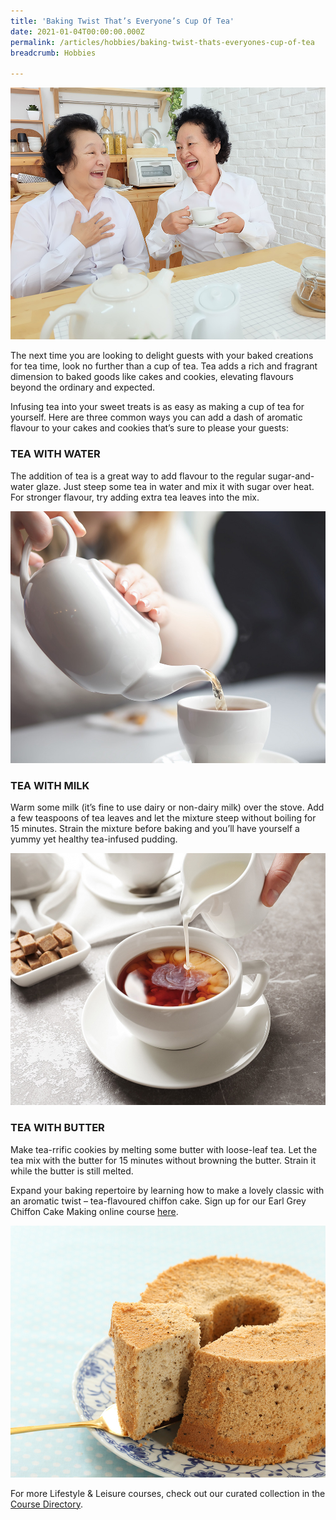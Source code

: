 ```yaml
---
title: 'Baking Twist That’s Everyone’s Cup Of Tea'
date: 2021-01-04T00:00:00.000Z
permalink: /articles/hobbies/baking-twist-thats-everyones-cup-of-tea
breadcrumb: Hobbies

---
```


![Baking Twist That’s Everyone’s Cup Of Tea](/images/content-articles/hobbies/baking-twist-thats-everyones-cup-of-tea-img1.jpg)

The next time you are looking to delight guests with your baked creations for tea time, look no further than a cup of tea. Tea adds a rich and fragrant dimension to baked goods like cakes and cookies, elevating flavours beyond the ordinary and expected.

Infusing tea into your sweet treats is as easy as making a cup of tea for yourself. Here are three common ways you can add a dash of aromatic flavour to your cakes and cookies that’s sure to please your guests:

### TEA WITH WATER

The addition of tea is a great way to add flavour to the regular sugar-and-water glaze. Just steep some tea in water and mix it with sugar over heat. For stronger flavour, try adding extra tea leaves into the mix.

![Baking Twist That’s Everyone’s Cup Of Tea](/images/content-articles/hobbies/baking-twist-thats-everyones-cup-of-tea-img2.jpg)

### TEA WITH MILK

Warm some milk (it’s fine to use dairy or non-dairy milk) over the stove. Add a few teaspoons of tea leaves and let the mixture steep without boiling for 15 minutes. Strain the mixture before baking and you’ll have yourself a yummy yet healthy tea-infused pudding.

![Baking Twist That’s Everyone’s Cup Of Tea](/images/content-articles/hobbies/baking-twist-thats-everyones-cup-of-tea-img3.jpg)

### TEA WITH BUTTER

Make tea-rrific cookies by melting some butter with loose-leaf tea. Let the tea mix with the butter for 15 minutes without browning the butter. Strain it while the butter is still melted. 

Expand your baking repertoire by learning how to make a lovely classic with an aromatic twist – tea-flavoured chiffon cake. Sign up for our Earl Grey Chiffon Cake Making online course [here](../../course-directory/lifestyle-and-leisure/#earlgreychiffoncakemakingonlinecourses).

![Baking Twist That’s Everyone’s Cup Of Tea](/images/content-articles/hobbies/baking-twist-thats-everyones-cup-of-tea-img4.jpg)

For more Lifestyle & Leisure courses, check out our curated collection in the [Course Directory](../../course-directory/lifestyle-and-leisure/).